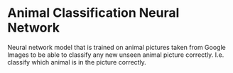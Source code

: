 # Animal Classification Neural Network
Neural network model that is trained on animal pictures taken from Google Images to be able to classify any new unseen animal picture correctly. I.e. classify which animal is in the picture correctly.
